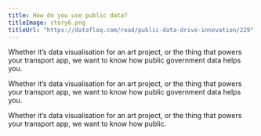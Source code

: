 ```yaml
---
title: How do you use public data?
titleImage: story6.png
titleUrl: "https://datafloq.com/read/public-data-drive-innovation/229"
---
```


Whether it’s data visualisation for an art project, or the thing that powers your transport app, we want to know how public government data helps you.

Whether it’s data visualisation for an art project, or the thing that powers your transport app, we want to know how public government data helps you.

Whether it’s data visualisation for an art project, or the thing that powers your transport app, we want to know how public.